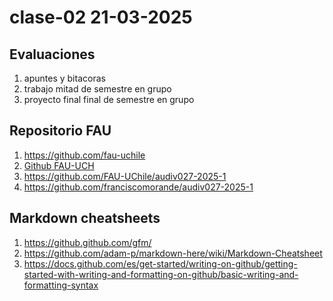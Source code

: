 # clase-02 21-03-2025

## Evaluaciones

1. apuntes y bitacoras
2. trabajo mitad de semestre en grupo
3. proyecto final final de semestre en grupo

## Repositorio FAU

1. <https://github.com/fau-uchile>
2. [Github FAU-UCH](https://github.com/fau-uchile)
3. <https://github.com/FAU-UChile/audiv027-2025-1>
4. <https://github.com/franciscomorande/audiv027-2025-1>

## Markdown cheatsheets
1. <https://github.github.com/gfm/>
2. <https://github.com/adam-p/markdown-here/wiki/Markdown-Cheatsheet>
3. <https://docs.github.com/es/get-started/writing-on-github/getting-started-with-writing-and-formatting-on-github/basic-writing-and-formatting-syntax>
